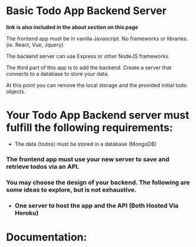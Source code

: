 # Basic Todo App Backend Server

**link is also included in the about section on this page**

The frontend app must be in vanilla Javascript. No frameworks or libraries. (ie. React, Vue, Jquery)

The backend server can use Express or other NodeJS frameworks.

The third part of this app is to add the backend. Create a server that connects to a database to store your data.

At this point you can remove the local storage and the provided initial todo objects.


# Your Todo App Backend server must fulfill the following requirements:

- The data (todos) must be stored in a database (MongoDB)

### The frontend app must use your new server to save and retrieve todos via an API.


### You may choose the design of your backend. The following are some ideas to explore, but is not exhaustive.

- ### One server to host the app and the API (Both Hosted Via Heroku)

# Documentation:

